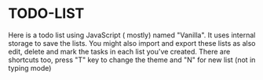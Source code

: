 # TODO-LIST
Here is a todo list using JavaScript ( mostly) named "Vanilla". It uses internal storage to save the lists. You might also import and export these lists as also edit, delete and mark the tasks in each list you've created. There are shortcuts too, press "T" key to change the theme and "N" for new list (not in typing mode)
